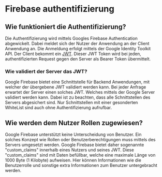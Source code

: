 # Firebase authentifizierung
## Wie funktioniert die Authentifizierung?
Die Authentifizierung wird mittels Googles Firebase Authentication abgewickelt.
Dabei meldet sich der Nutzer der Anwendung an der Client Anwendung an.
Die Anmeldung erfolgt mittels der Google Identity Toolkit API.
Der Client bekommt ein [JWT](https://jwt.io). 
Dieser JWT Token wird bei jeden, authentifizierten Request gegen den Server als Bearer Token übermittelt.
### Wie validiert der Server das JWT?
Google Firebase bietet eine Schnittstelle für Backend Anwendungen, mit welcher der übergebene JWT validiert werden kann.
Bei jeder Anfrage erwartet der Server einen solches JWT.
Welches mittels der Google Server validiert werden kann.
Dabei ist zu beachten, dass alle Schnittstellen des Servers abgesichert sind. Nur Schnittstellen mit einer gesonderten WhiteList sind auch ohne Authentifizierung aufrufbar.
## Wie werden dem Nutzer Rollen zugewiesen?
Google Firebase unterstützt keine Unterscheidung von Benutzer.
Ein solches Konzept wie Rollen oder Benutzerberechtigungen muss mittels des Servers umgesetzt werden.
Google Firebase bietet daher sogenannte "custom_claims" innerhalb eines Nutzers und seines JWT.
Diese "custom_claims" sind mit Daten befüllbar, welche eine maximale Länge von 1000 Byte (1 Kilobyte) aufweisen.
Hier können Informationen wie die Benutzerrolle und sonstige extra Informationen zum Benutzer untergebracht werden.
